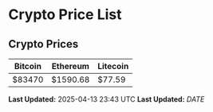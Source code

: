 # Crypto Price List

## Crypto Prices
| Bitcoin | Ethereum | Litecoin |
| ------- | -------- | -------- |
| $83470 | $1590.68 | $77.59 |
**Last Updated:** 2025-04-13 23:43 UTC
**Last Updated:** $DATE$
